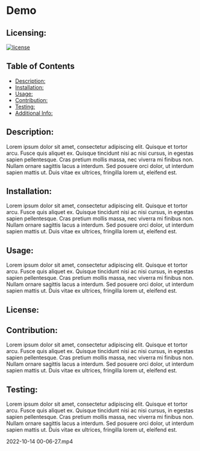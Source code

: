 # Demo 
  ## Licensing:
  [![license](https://img.shields.io/badge/license--blue)](https://shields.io)

  ## Table of Contents 
  - [Description:](#description)
  - [Installation:](#installation)
  - [Usage:](#usage)
  - [Contribution:](#contribution)
  - [Testing:](#testing)
  - [Additional Info:](#additional-info)

  ## Description:
  Lorem ipsum dolor sit amet, consectetur adipiscing elit. Quisque et tortor arcu. Fusce quis aliquet ex. Quisque tincidunt nisi ac nisi cursus, in egestas sapien pellentesque. Cras pretium mollis massa, nec viverra mi finibus non. Nullam ornare sagittis lacus a interdum. Sed posuere orci dolor, ut interdum sapien mattis ut. Duis vitae ex ultrices, fringilla lorem ut, eleifend est.

  ## Installation:
  Lorem ipsum dolor sit amet, consectetur adipiscing elit. Quisque et tortor arcu. Fusce quis aliquet ex. Quisque tincidunt nisi ac nisi cursus, in egestas sapien pellentesque. Cras pretium mollis massa, nec viverra mi finibus non. Nullam ornare sagittis lacus a interdum. Sed posuere orci dolor, ut interdum sapien mattis ut. Duis vitae ex ultrices, fringilla lorem ut, eleifend est.

  ## Usage:
  Lorem ipsum dolor sit amet, consectetur adipiscing elit. Quisque et tortor arcu. Fusce quis aliquet ex. Quisque tincidunt nisi ac nisi cursus, in egestas sapien pellentesque. Cras pretium mollis massa, nec viverra mi finibus non. Nullam ornare sagittis lacus a interdum. Sed posuere orci dolor, ut interdum sapien mattis ut. Duis vitae ex ultrices, fringilla lorem ut, eleifend est.

  ## License:
  

  ## Contribution:
  Lorem ipsum dolor sit amet, consectetur adipiscing elit. Quisque et tortor arcu. Fusce quis aliquet ex. Quisque tincidunt nisi ac nisi cursus, in egestas sapien pellentesque. Cras pretium mollis massa, nec viverra mi finibus non. Nullam ornare sagittis lacus a interdum. Sed posuere orci dolor, ut interdum sapien mattis ut. Duis vitae ex ultrices, fringilla lorem ut, eleifend est.

  ## Testing:
  Lorem ipsum dolor sit amet, consectetur adipiscing elit. Quisque et tortor arcu. Fusce quis aliquet ex. Quisque tincidunt nisi ac nisi cursus, in egestas sapien pellentesque. Cras pretium mollis massa, nec viverra mi finibus non. Nullam ornare sagittis lacus a interdum. Sed posuere orci dolor, ut interdum sapien mattis ut. Duis vitae ex ultrices, fringilla lorem ut, eleifend est.
  
2022-10-14 00-06-27.mp4
